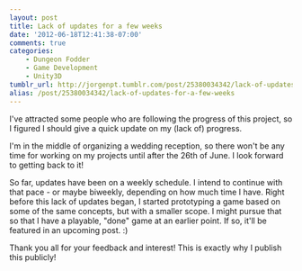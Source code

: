 ```yaml
---
layout: post
title: Lack of updates for a few weeks
date: '2012-06-18T12:41:38-07:00'
comments: true
categories:
    - Dungeon Fodder
    - Game Development
    - Unity3D
tumblr_url: http://jorgenpt.tumblr.com/post/25380034342/lack-of-updates-for-a-few-weeks
alias: /post/25380034342/lack-of-updates-for-a-few-weeks
---
```


I've attracted some people who are following the progress of this project, so I figured I should give a quick update on my (lack of) progress.

I'm in the middle of organizing a wedding reception, so there won't be any time for working on my projects until after the 26th of June. I look forward to getting back to it!

So far, updates have been on a weekly schedule. I intend to continue with that pace - or maybe biweekly, depending on how much time I have. Right before this lack of updates began, I started prototyping a game based on some of the same concepts, but with a smaller scope. I might pursue that so that I have a playable, "done" game at an earlier point. If so, it'll be featured in an upcoming post. :)

Thank you all for your feedback and interest! This is exactly why I publish this publicly!
